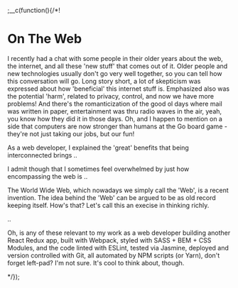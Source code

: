 
;__c(function(){/*!

# On The Web

<!-- An exercise in thinking richly -->

I recently had a chat with some people in their older years about the web, the internet, and all these 'new stuff' that comes out of it. Older people and new technologies usually don't go very well together, so you can tell how this conversation will go. Long story short, a lot of skepticism was expressed about how 'beneficial' this internet stuff is. Emphasized also was the potential 'harm', related to privacy, control, and now we have more problems! And there's the romanticization of the good ol days where mail was written in paper, entertainment was thru radio waves in the air, yeah, you know how they did it in those days. Oh, and I happen to mention on a side that computers are now stronger than humans at the Go board game - they're not just taking our jobs, but our fun!

As a web developer, I explained the 'great' benefits that being interconnected brings ..

I admit though that I sometimes feel overwhelmed by just how encompassing the web is ..

The World Wide Web, which nowadays we simply call the 'Web', is a recent invention. The idea behind the 'Web' can be argued to be as old record keeping itself. How's that? Let's call this an execise in thinking richly.

..

Oh, is any of these relevant to my work as a web developer building another React Redux app, built with Webpack, styled with SASS + BEM + CSS Modules, and the code linted with ESLint, tested via Jasmine, deployed and version controlled with Git, all automated by NPM scripts (or Yarn), don't forget left-pad? I'm not sure. It's cool to think about, though.

<!--
* I recently had a chat with some people in their older years about the web, the internet, and all these 'new stuff' that comes out of it ..
* As a web developer, I explained the 'great' benefits that being interconnected brings ..
* I admit though that I sometimes feel overwhelmed by just how encompassing the web is ..
  * it sometimes feel like we've never seen anything like it
  * and yet that's not the case
  * while the web, as in www, is a recent invention, it's possible to argue that the idea of the web itself is as old as man has kept records
  * now that's something bold, but let's imagine for a moment a flat-earther
    * any debate can be argued to a stalemate provided there are no limits to reason.
  * I'm going to argue likewise and say that 
-->

[//]: # (@~|blog/on-the-web/part-1|~@)

*/});
